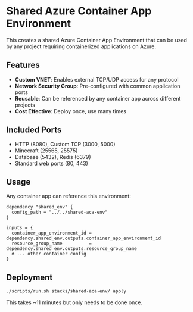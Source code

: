 # Shared Azure Container App Environment

This creates a shared Azure Container App Environment that can be used by any project requiring containerized applications on Azure.

## Features

- **Custom VNET**: Enables external TCP/UDP access for any protocol
- **Network Security Group**: Pre-configured with common application ports
- **Reusable**: Can be referenced by any container app across different projects
- **Cost Effective**: Deploy once, use many times

## Included Ports

- HTTP (8080), Custom TCP (3000, 5000)
- Minecraft (25565, 25575) 
- Database (5432), Redis (6379)
- Standard web ports (80, 443)

## Usage

Any container app can reference this environment:

```hcl
dependency "shared_env" {
  config_path = "../../shared-aca-env"
}

inputs = {
  container_app_environment_id = dependency.shared_env.outputs.container_app_environment_id
  resource_group_name          = dependency.shared_env.outputs.resource_group_name
  # ... other container config
}
```

## Deployment

```bash
./scripts/run.sh stacks/shared-aca-env/ apply
```

This takes ~11 minutes but only needs to be done once.
